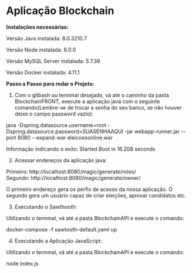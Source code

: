 # Aplicação Blockchain

<strong>Instalações necessárias:</strong>

Versão Java instalada: 8.0.3210.7

Versão Node instalada: 8.0.0

Versão MySQL Server instalada: 5.7.39

Versão Docker instalada: 4.11.1

<strong>Passo a Passo para rodar o Projeto:</strong>

1) Com o gitbash ou terminal desejado, vá até o caminho da pasta BlockchainFRONT, execute a aplicação java com o seguinte comando(Lembre-se de trocar a senha do seu banco, se não houver deixe o campo password vazio):


  java -Dspring.datasource.username=root -Dspring.datasource.password=SUASENHAAQUI  -jar webapp-runner.jar --port 8080 --expand-war eleicoesonline.war

  Informação indicando o exito: Started Boot in 16.208 seconds

2) Acessar endereços da aplicação java:

  Primeiro: http://localhost:8080/magic/generate/roles/<br>
  Segundo: http://localhost:8080/magic/generate/owner/

  O primeiro endereço gera os perfis de acesso da nossa aplicação. O segundo gera um usuário capaz de criar eleições, aprovar candidatos etc.

3) Executando o Sawthooth:

  Utilizando o terminal, vá até a pasta BlockchainAPI e execute o comando: 

  docker-compose -f sawtooth-default.yaml up

4) Executando a Aplicação JavaScript:

  Utilizando o terminal, vá até a pasta BlockchainAPI e execute o comando: 

  node index.js
